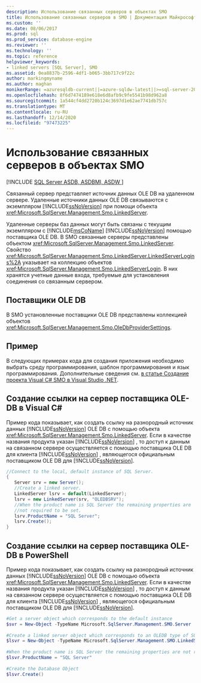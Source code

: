 ```yaml
---
description: Использование связанных серверов в объектах SMO
title: Использование связанных серверов в SMO | Документация Майкрософт
ms.custom: ''
ms.date: 08/06/2017
ms.prod: sql
ms.prod_service: database-engine
ms.reviewer: ''
ms.technology: ''
ms.topic: reference
helpviewer_keywords:
- linked servers [SQL Server], SMO
ms.assetid: 0ea8837b-2596-4df1-b065-3bb717c9f22c
author: markingmyname
ms.author: maghan
monikerRange: =azuresqldb-current||=azure-sqldw-latest||>=sql-server-2016||>=sql-server-linux-2017||=azuresqldb-mi-current
ms.openlocfilehash: 8f6d7474189e618e6d8afb9c9fe5541b98d962a8
ms.sourcegitcommit: 1a544cf4dd2720b124c3697d1e62ae7741db757c
ms.translationtype: MT
ms.contentlocale: ru-RU
ms.lasthandoff: 12/14/2020
ms.locfileid: "97473225"
---
```

# <a name="using-linked-servers-in-smo"></a>Использование связанных серверов в объектах SMO
[!INCLUDE [SQL Server ASDB, ASDBMI, ASDW ](../../../includes/applies-to-version/sql-asdb-asdbmi-asa.md)]

  Связанный сервер представляет источник данных OLE DB на удаленном сервере. Удаленные источники данных OLE DB связываются с экземпляром [!INCLUDE[ssNoVersion](../../../includes/ssnoversion-md.md)] при помощи объекта <xref:Microsoft.SqlServer.Management.Smo.LinkedServer>.  
  
 Удаленные серверы баз данных могут быть связаны с текущим экземпляром с [!INCLUDE[msCoName](../../../includes/msconame-md.md)] [!INCLUDE[ssNoVersion](../../../includes/ssnoversion-md.md)] помощью поставщика OLE DB. В SMO связанные серверы представлены объектом <xref:Microsoft.SqlServer.Management.Smo.LinkedServer>. Свойство <xref:Microsoft.SqlServer.Management.Smo.LinkedServer.LinkedServerLogins%2A> указывает на коллекцию объектов <xref:Microsoft.SqlServer.Management.Smo.LinkedServerLogin>. В них хранятся учетные данные входа, требуемые для установления соединения со связанным сервером.  
  
## <a name="ole-db-providers"></a>Поставщики OLE DB  
 В SMO установленные поставщики OLE DB представлены коллекцией объектов <xref:Microsoft.SqlServer.Management.Smo.OleDbProviderSettings>.  
  
## <a name="example"></a>Пример  
 В следующих примерах кода для создания приложения необходимо выбрать среду программирования, шаблон программирования и язык программирования. Дополнительные сведения см. [в статье Создание проекта Visual C&#35; SMO в Visual Studio .NET](../../../relational-databases/server-management-objects-smo/how-to-create-a-visual-csharp-smo-project-in-visual-studio-net.md).  
  
## <a name="creating-a-link-to-an-ole-db-provider-server-in-visual-c"></a>Создание ссылки на сервер поставщика OLE-DB в Visual C#  
 Пример кода показывает, как создать ссылку на разнородный источник данных [!INCLUDE[ssNoVersion](../../../includes/ssnoversion-md.md)] OLE DB с помощью объекта <xref:Microsoft.SqlServer.Management.Smo.LinkedServer>. Если в качестве названия продукта указан [!INCLUDE[ssNoVersion](../../../includes/ssnoversion-md.md)] , то доступ к данным на связанном сервере осуществляется с помощью поставщика OLE DB для клиента [!INCLUDE[ssNoVersion](../../../includes/ssnoversion-md.md)] , являющегося официальным поставщиком OLE DB для [!INCLUDE[ssNoVersion](../../../includes/ssnoversion-md.md)].  
  
```csharp  
//Connect to the local, default instance of SQL Server.   
{   
   Server srv = new Server();   
   //Create a linked server.   
   LinkedServer lsrv = default(LinkedServer);   
   lsrv = new LinkedServer(srv, "OLEDBSRV");   
   //When the product name is SQL Server the remaining properties are   
   //not required to be set.   
   lsrv.ProductName = "SQL Server";   
   lsrv.Create();   
}   
```  
  
## <a name="creating-a-link-to-an-ole-db-provider-server-in-powershell"></a>Создание ссылки на сервер поставщика OLE-DB в PowerShell  
 Пример кода показывает, как создать ссылку на разнородный источник данных [!INCLUDE[ssNoVersion](../../../includes/ssnoversion-md.md)] OLE DB с помощью объекта <xref:Microsoft.SqlServer.Management.Smo.LinkedServer>. Если в качестве названия продукта указан [!INCLUDE[ssNoVersion](../../../includes/ssnoversion-md.md)] , то доступ к данным на связанном сервере осуществляется с помощью поставщика OLE DB для клиента [!INCLUDE[ssNoVersion](../../../includes/ssnoversion-md.md)] , являющегося официальным поставщиком OLE DB для [!INCLUDE[ssNoVersion](../../../includes/ssnoversion-md.md)].  
  
```powershell  
#Get a server object which corresponds to the default instance  
$svr = New-Object -TypeName Microsoft.SqlServer.Management.SMO.Server  
  
#Create a linked server object which corresponds to an OLEDB type of SQL server product  
$lsvr = New-Object -TypeName Microsoft.SqlServer.Management.SMO.LinkedServer -argumentlist $svr,"OLEDBSRV"  
  
#When the product name is SQL Server the remaining properties are not required to be set.   
$lsvr.ProductName = "SQL Server"  
  
#Create the Database Object  
$lsvr.Create()   
```  
  
  
